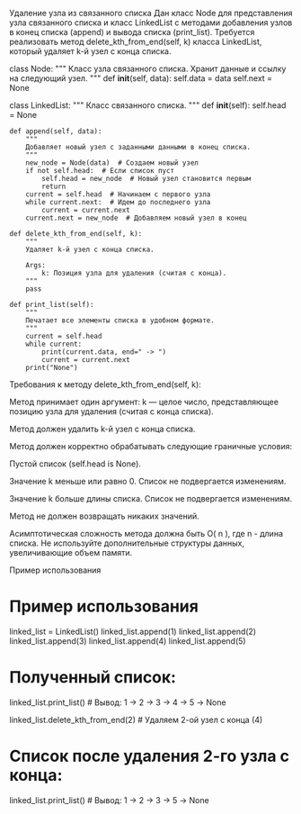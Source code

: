 Удаление узла из связанного списка
Дан класс Node для представления узла связанного списка и класс LinkedList с методами добавления узлов в конец списка (append) и вывода списка (print_list). Требуется реализовать метод delete_kth_from_end(self, k) класса LinkedList, который удаляет k-й узел с конца списка.

class Node:
    """
    Класс узла связанного списка.
    Хранит данные и ссылку на следующий узел.
    """
    def __init__(self, data):
        self.data = data
        self.next = None

class LinkedList:
    """
    Класс связанного списка.
    """
    def __init__(self):
        self.head = None

    def append(self, data):
        """
        Добавляет новый узел с заданными данными в конец списка.
        """
        new_node = Node(data)  # Создаем новый узел
        if not self.head:  # Если список пуст
            self.head = new_node  # Новый узел становится первым
            return
        current = self.head  # Начинаем с первого узла
        while current.next:  # Идем до последнего узла
            current = current.next
        current.next = new_node  # Добавляем новый узел в конец

    def delete_kth_from_end(self, k):
        """
        Удаляет k-й узел с конца списка.

        Args:
            k: Позиция узла для удаления (считая с конца).
        """
        pass

    def print_list(self):
        """
        Печатает все элементы списка в удобном формате.
        """
        current = self.head
        while current:
            print(current.data, end=" -> ")
            current = current.next
        print("None")
 

Требования к методу delete_kth_from_end(self, k):

Метод принимает один аргумент: k — целое число, представляющее позицию узла для удаления (считая с конца списка).

Метод должен удалить k-й узел с конца списка.

Метод должен корректно обрабатывать следующие граничные условия:

Пустой список (self.head is None).

Значение k меньше или равно 0. Список не подвергается изменениям.

Значение k больше длины списка. Список не подвергается изменениям.

Метод не должен возвращать никаких значений.

Асимптотическая сложность метода должна быть O( n ), где n - длина списка. Не используйте дополнительные структуры данных, увеличивающие объем памяти.

Пример использования
# Пример использования
linked_list = LinkedList()
linked_list.append(1)
linked_list.append(2)
linked_list.append(3)
linked_list.append(4)
linked_list.append(5)

# Полученный список:
linked_list.print_list()  # Вывод: 1 -> 2 -> 3 -> 4 -> 5 -> None

linked_list.delete_kth_from_end(2)  # Удаляем 2-ой узел с конца (4)

# Список после удаления 2-го узла с конца:
linked_list.print_list()  # Вывод: 1 -> 2 -> 3 -> 5 -> None
